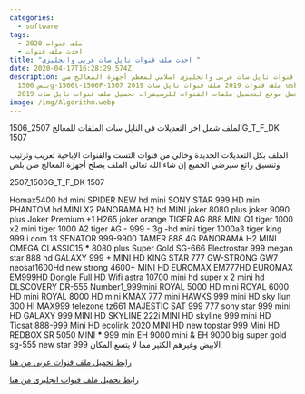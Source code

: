```yaml
---
categories:
  - software
tags:
  - ملف قنوات 2020
  - احدث ملف قنوات
title: "احدث ملف قنوات نايل سات عربى وانجليزى "
date: 2020-04-17T16:28:29.574Z
description: احدث ملف قنوات نايل سات عربى وانجليزى اسلامي لمعظم أجهزة المعالج صن
  بلس 1506g-1506t-1506F-1507 ملف قنوات 2019 ملف قنوات نايل سات 2019 usb عربى
  افضل موقع لتحميل ملفات القنوات للرسيفرات تحميل ملف قنوات نايل سات 2019 HD
image: /img/Algorithm.webp
---
```

  

الملف شمل اخر التعديلات فى النايل سات الملفات للمعالج 2507_1506G_T_F_DK 1507

 الملف بكل التعديلات الجديدة وخالي من قنوات التست والقنوات الإباحية تعريب وترتيب وتنسيق رائع 
سيرضي الجميع إن شاء الله تعالى الملف يصلح أجهزة المعالج صن بلص 

2507_1506G_T_F_DK 1507

Homax5400 hd mini SPIDER NEW hd mini
SONY STAR 999 HD min
PHANTOM hd MINI X2
PANORAMA H2 hd MINI
joker 8080 plus
joker 9090 plus
Joker Premium +1 H265
joker orange
TIGER AG 888 MINI Q1
tiger 1000 x2 mini
tiger 1000 A2
tiger AG - 999 - 3g -hd mini
tiger 1000a3
tiger king 999
i com 13
SENATOR 999-9900
TAMER 888 4G
PANORAMA H2 MINI
OMEGA CLASSIC15
**\*** 8080 plus Super Gold SG-666
Electrostar 999
megan star 888 hd 
GALAXY 999 + MINI HD
KING STAR 777
GW-STRONG GW7
neosat1600Hd
new strong 4600+ MINI HD
EUROMAX EM777HD
EUROMAX EM999HD
Dongle Full HD Wifi
astra 10700 mini hd
super x 2 mini hd
DLSCOVERY DR-555
Number1_999mini
ROYAL 5000 HD mini
ROYAL 6000 HD mini 
ROYAL 8000 HD mini 
KMAX 777 mini
HAWKS 999 mini HD
sky liun 300
HI MAX999
telezone tz661
MAJESTIC SAT 999 777
sony star 999 mini HD
GALAXY 999 MINI HD
SKYLINE 222i MINI HD
skyline 999 mini HD
Ticsat 888-999 Mini HD
ecolink 2020 MINI HD
new topstar 999 Mini HD
REDBOX SR 5050 MINI
**\*** 999 min EH 9000 mini & EH 9000 big
super gold sg-555
new star 999 الابيض
وغيرهم الكثير مما لا يتسع المكان 

[رابط تحميل ملف قنوات عربى من هنا](https://www.file-up.org/4c6i7jwjnjnf)

[ رابط تحميل ملف قنوات انجليزى من هنا](https://www.file-up.org/ekotxm2sfgso)